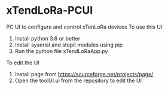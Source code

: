 # xTendLoRa-PCUI
 PC UI to configure and control xTenLoRa devices
To use this UI
1. Install python 3.6 or better
2. Install syserial and stopit modules using pip
3. Run the python file xTendLoRaApp.py

To edit the UI
1. Install page from https://sourceforge.net/projects/page/
2. Open the toolUI.ui from the repository to edit the UI

